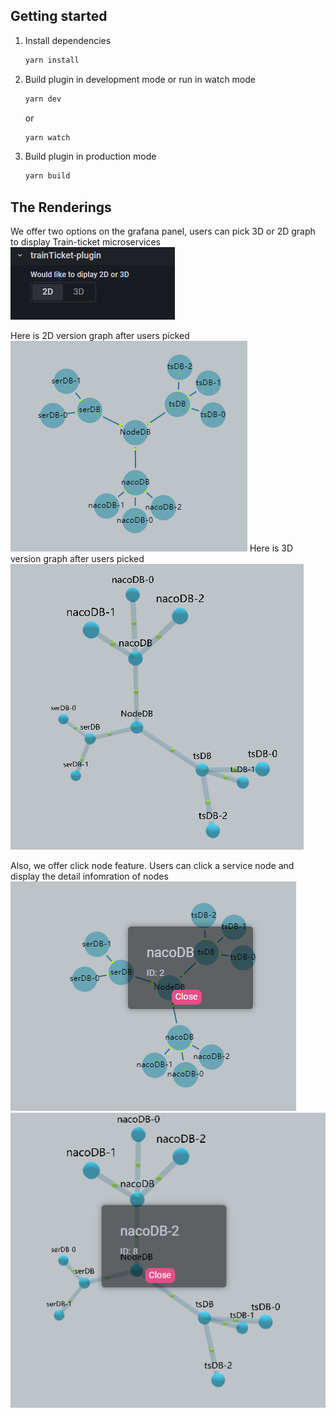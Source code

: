## Getting started

1. Install dependencies

   ```bash
   yarn install
   ```

2. Build plugin in development mode or run in watch mode

   ```bash
   yarn dev
   ```

   or

   ```bash
   yarn watch
   ```

3. Build plugin in production mode

   ```bash
   yarn build
   ```

## The Renderings
We offer two options on the grafana panel, users can pick 3D or 2D graph to display Train-ticket microservices
![options](https://github.com/EJaro00/CapSP3-JaegerGrafana-Plugin/blob/main/train-ticket-plugin/IMG/options.png)

Here is 2D version graph after users picked
![2Dv](https://github.com/EJaro00/CapSP3-JaegerGrafana-Plugin/blob/main/train-ticket-plugin/IMG/2Dversion.png) 
Here is 3D version graph after users picked
![3Dv](https://github.com/EJaro00/CapSP3-JaegerGrafana-Plugin/blob/main/train-ticket-plugin/IMG/3Dversion.png)

Also, we offer click node feature. Users can click a service node and display the detail infomration of nodes
![2D](https://github.com/EJaro00/CapSP3-JaegerGrafana-Plugin/blob/main/train-ticket-plugin/IMG/click2D.png) ![3D](https://github.com/EJaro00/CapSP3-JaegerGrafana-Plugin/blob/main/train-ticket-plugin/IMG/click3D.png)
